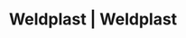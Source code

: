 ---
Filename: "eshop-products-variant28"
Link: "file:/Users/vinayakpatel/Downloads/www.weldplast.cz/eshop_products_compare/add/eshop-products-variant28"
product_name: "null"
product_id: "null"
title: "Weldplast | Weldplast"
product_desc: ""
product_specs: ""
product_downloads: ""
href: ""
p_desc_2: ""
accessories: ""
similar_products: ""
---